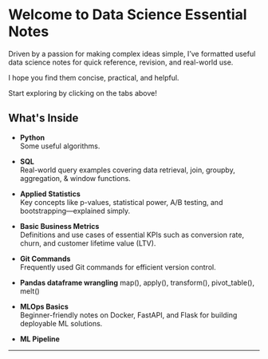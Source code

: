 # Welcome to Data Science Essential Notes


Driven by a passion for making complex ideas simple, I’ve formatted useful data science notes for quick reference, revision, and real-world use.

I hope you find them concise, practical, and helpful.

Start exploring by clicking on the tabs above!

## What's Inside

- **Python**  
  Some useful algorithms.

- **SQL**  
  Real-world query examples covering data retrieval, join, groupby, aggregation, & window functions.

- **Applied Statistics**  
  Key concepts like p-values, statistical power, A/B testing, and bootstrapping—explained simply.

- **Basic Business Metrics**  
  Definitions and use cases of essential KPIs such as conversion rate, churn, and customer lifetime value (LTV).

- **Git Commands**  
  Frequently used Git commands for efficient version control.
- **Pandas dataframe wrangling**
  map(), apply(), transform(), pivot_table(), melt()
- **MLOps Basics**  
  Beginner-friendly notes on Docker, FastAPI, and Flask for building deployable ML solutions.
- **ML Pipeline**
  
---
